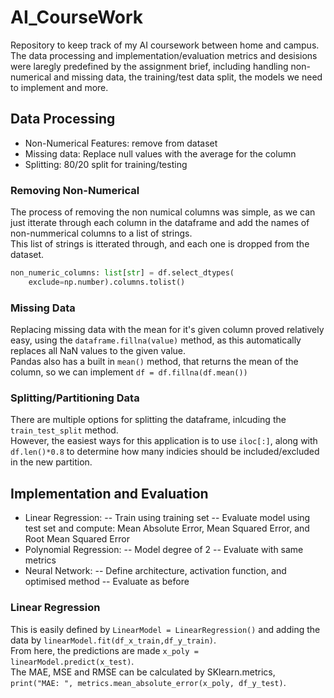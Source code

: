 # AI_CourseWork
Repository to keep track of my AI coursework between home and campus. <br>
The data processing and implementation/evaluation metrics and desisions were laregly predefined by the assignment brief, including handling non-numerical and missing data, the training/test data split, the models we need to implement and more.

## Data Processing
- Non-Numerical Features: remove from dataset
- Missing data: Replace null values with the average for the column
- Splitting: 80/20 split for training/testing

### Removing Non-Numerical
The process of removing the non numical columns was simple, as we can just itterate through each column in the dataframe and add the names of non-nummerical columns to a list of strings.<br>
This list of strings is itterated through, and each one is dropped from the dataset.
```py
non_numeric_columns: list[str] = df.select_dtypes(
    exclude=np.number).columns.tolist()
```

### Missing Data
Replacing missing data with the mean for it's given column proved relatively easy, using the ```dataframe.fillna(value)``` method, as this automatically replaces all NaN values to the given value. <br>
Pandas also has a built in ```mean()``` method, that returns the mean of the column, so we can implement ```df = df.fillna(df.mean())```

### Splitting/Partitioning Data
There are multiple options for splitting the dataframe, inlcuding the ```train_test_split``` method. <br>
However, the easiest ways for this application is to use ```iloc[:]```, along with ```df.len()*0.8``` to determine how many indicies should be included/excluded in the new partition.


## Implementation and Evaluation
- Linear Regression:
-- Train using training set
-- Evaluate model using test set and compute: Mean Absolute Error, Mean Squared Error, and Root Mean Squared Error
- Polynomial Regression:
-- Model degree of 2
-- Evaluate with same metrics
- Neural Network:
-- Define architecture, activation function, and optimised method
-- Evaluate as before

### Linear Regression
This is easily defined by ```LinearModel = LinearRegression()``` and adding the data by ```linearModel.fit(df_x_train,df_y_train)```. <br>
From here, the predictions are made ```x_poly = linearModel.predict(x_test)```. <br>
The MAE, MSE and RMSE can be calculated by SKlearn.metrics, ```print("MAE: ", metrics.mean_absolute_error(x_poly, df_y_test)```.<br>
<br>

